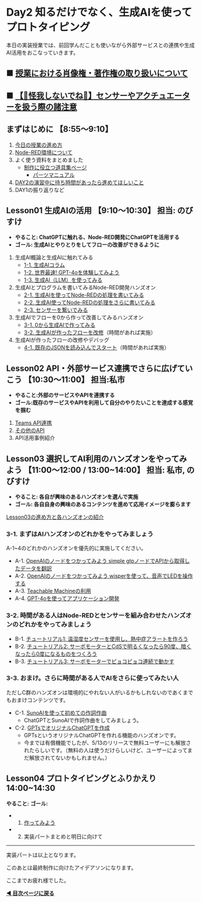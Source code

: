 # Day2 知るだけでなく、生成AIを使ってプロトタイピング

本日の実装授業では、前回学んだことも使いながら外部サービスとの連携や生成AI活用をおこなっていきます。

## ■ [授業における肖像権・著作権の取り扱いについて](https://protoout.notion.site/acde308ffe03498fad30a271b4a7b128?pvs=4)
## ■ [【🚨怪我しないでね👀】センサーやアクチュエーターを扱う際の諸注意](https://protoout.notion.site/c7dfd3de1aa94e9c8403ee94c8bbcdf2?pvs=4)

## まずはじめに 【8:55〜9:10】

1. [今日の授業の進め方](./day2-overview.md)
2. [Node-RED環境について](./env.md)
3. よく使う資料をまとめました
    - [制作に役立つ道具集ページ](../../tools/)
        - [パーツマニュアル](../../tools/parts-manual)
4. [DAY2の演習中に待ち時間があったら進めてほしいこと](../day2-sukima.md)
5. DAY1の振り返りなど

## Lesson01 生成AIの活用 【9:10〜10:30】 担当: のびすけ

- **やること: ChatGPTに触れる、Node-RED開発にChatGPTを活用する**
- **ゴール: 生成AIとやりとりをしてフローの改善ができるように**

1. 生成AI概論と生成AIに触れてみる
    - [1-1. 生成AIコラム](./lesson01-generative-ai/01_1_overview.md)
    - [1-2. 世界最速! GPT-4oを体験してみよう](./lesson01-generative-ai/01_2_gpt4o-touch.md)
    - [1-3. 生成AI（LLM）を使ってみる](./lesson01-generative-ai/01_3_start-llm.md)
2. 生成AIとプログラムを書いてみるNode-RED開発ハンズオン
    - [2-1. 生成AIを使ってNode-REDの処理を書いてみる](./lesson01-generative-ai/02_1_make-node-red-flow.md)
    - [2-2. 生成AI使ってNode-REDの処理をさらに書いてみる](./lesson01-generative-ai/02_2_update-node-red-flow.md)
    - [2-3. センサーを繋いでみる](./lesson01-generative-ai/02_3_sensor.md)
3. 生成AIでフローを0から作って改善してみるハンズオン
    - [3-1. 0から生成AIで作ってみる](./lesson01-generative-ai/03_1_zero1.md)
    - [3-2. 生成AIが作ったフローを改修](./lesson01-generative-ai/03_2_one2.md)（時間があれば実施）
4. 生成AIが作ったフローの改修やデバッグ
    - [4-1. 既存のJSONを読み込んでスタート](./lesson01-generative-ai/04_1_ten99.md)（時間があれば実施）

## Lesson02 API・外部サービス連携でさらに広げていこう 【10:30〜11:00】 担当:私市

- **やること:外部のサービスやAPIを連携する** 
- **ゴール:既存のサービスやAPIを利用して自分のやりたいことを達成する感覚を掴む** 

1. [Teams API連携](./lesson02-api/01_teams.md)
2. [その他のAPI](./lesson02-api/02_nasa.md)
3. API活用事例紹介

## Lesson03 選択してAI利用のハンズオンをやってみよう 【11:00〜12:00 / 13:00~14:00】 担当: 私市, のびすけ 

- **やること: 各自が興味のあるハンズオンを選んで実施**
- **ゴール: 各自自身の興味のあるコンテンツを進めて応用イメージを膨らます** 

[Lesson03の進め方と各ハンズオンの紹介](./lesson03-handson/readme.md)

### 3-1. まずはAIハンズオンのどれかをやってみましょう

A-1~4のどれかのハンズオンを優先的に実施してください。

- A-1. [OpenAIのノードをつかってみよう simple gtpノードでAPIから取得したデータを翻訳](./lesson03-handson/A-1_openai-node-gtp.md)
- A-2. [OpenAIのノードをつかってみよう wisperを使って、音声でLEDを操作する](./lesson03-handson/A-2_openai-node-wisper.md)
- A-3. [Teachable Machineの利用](./lesson03-handson/A-3_teachable-machine.md)
- A-4. [GPT-4oを使ってアプリケーション開発](./lesson03-handson/A-4_gpt4o.md)

### 3-2. 時間がある人はNode-REDとセンサーを組み合わせたハンズオンのどれかをやってみましょう

- B-1. [チュートリアル1: 温湿度センサーを使用し、熱中症アラートを作ろう](/tools/tutorials/01_temp_led.md)
- B-2. [チュートリアル2: サーボモーターとCdSで明るくなったら90度、暗くなったら0度になるものをつくろう](/tools/tutorials/02_servo_cds.md)
- B-3. [チュートリアル3: サーボモーターでピョコピョコ連続で動かす](/tools/tutorials/03_servo-pyokopyoko.md)

### 3-3. おまけ。さらに時間がある人でAIをさらに使ってみたい人

ただしC群のハンズオンは環境的にやれない人がいるかもしれないのであくまでもおまけコンテンツです。
- C-1. [SunoAIを使って初めての作詞作曲](https://note.com/n0bisuke/n/n0f1d5a2a6c8f)
    - ChatGPTとSunoAIで作詞作曲をしてみましょう。
- C-2. [GPTsでオリジナルChatGPTを作成](https://zenn.dev/n0bisuke/books/gpts-handson-book/viewer/1-2_what-is-gpt)
    - GPTsというオリジナルChatGPTを作れる機能のハンズオンです。
    - 今までは有償機能でしたが、5/13のリリースで無料ユーザーにも解放されたらしいです。（無料の人は使うだけらしいけど、ユーザーによってまだ解放されてないかもしれません。）

## Lesson04 プロトタイピングとふりかえり 14:00~14:30

**やること:** 
**ゴール:** 

- 1. [作ってみよう](./lesson04-prototyping/01_prototyping.md)
- 2. 実装パートまとめと明日に向けて

---

実装パートは以上となります。

このあとは最終制作に向けたアイデアソンになります。

ここまでお疲れ様でした。

**[◀ 目次ページに戻る](./readme.md)**


